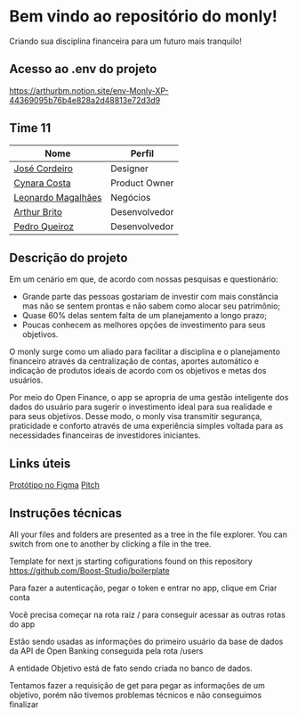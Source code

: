 # Bem vindo ao repositório do monly!
Criando sua disciplina financeira para um futuro mais tranquilo!

## Acesso ao .env do projeto
https://arthurbm.notion.site/env-Monly-XP-44369095b76b4e828a2d48813e72d3d9

## Time 11
|Nome| Perfil
|--|--|
| [José Cordeiro](https://www.linkedin.com/in/jgcordeiro/) | Designer |
| [Cynara Costa](https://www.linkedin.com/in/cynaracosta/)| Product Owner |
| [Leonardo Magalhães](https://www.linkedin.com/in/leonardo-magalh%C3%A3es08/)| Negócios |
| [Arthur Brito](https://www.linkedin.com/in/arthur-brito-medeiros/) | Desenvolvedor |
| [Pedro Queiroz](https://www.linkedin.com/in/pedro-queiroz-lima/) | Desenvolvedor |


## Descrição do projeto

Em um cenário em que, de acordo com nossas pesquisas e questionário:
- Grande parte das pessoas gostariam de investir com mais constância mas não se sentem prontas e não sabem como alocar seu patrimônio;
- Quase 60% delas sentem falta de um planejamento a longo prazo;
- Poucas conhecem as melhores opções de investimento para seus objetivos.

O monly surge como um aliado para facilitar a disciplina e o planejamento financeiro através da centralização de contas, aportes automático e indicação de produtos ideais de acordo com os objetivos e metas dos usuários.

Por meio do Open Finance, o app se apropria de uma gestão inteligente dos dados do usuário para sugerir o investimento ideal para sua realidade e para seus objetivos. Desse modo, o monly visa transmitir segurança, praticidade e conforto através de uma experiência simples voltada para as necessidades financeiras de investidores iniciantes.

## Links úteis

[Protótipo no Figma](https://www.figma.com/proto/BOM3zEyRYvioZwxHSQxaEL/Hacka-XP---Monly?page-id=28:11111&node-id=28:11112&viewport=241,48,0.46&scaling=scale-down&starting-point-node-id=55:1527)
[Pitch](https://drive.google.com/file/d/1opENe_XhX287KxX54j1W-odKkLK4afWJ/view?usp=sharing)

## Instruções técnicas

All your files and folders are presented as a tree in the file explorer. You can switch from one to another by clicking a file in the tree.

Template for next js starting cofigurations found on this repository https://github.com/Boost-Studio/boilerplate

Para fazer a autenticação, pegar o token e entrar no app, clique em Criar conta

Você precisa começar na rota raiz / para conseguir acessar as outras rotas do app

Estão sendo usadas as informações do primeiro usuário da base de dados da API de Open Banking conseguida pela rota /users

A entidade Objetivo está de fato sendo criada no banco de dados.

Tentamos fazer a requisição de get para pegar as informações de um objetivo, porém não tivemos problemas técnicos e não conseguimos finalizar
